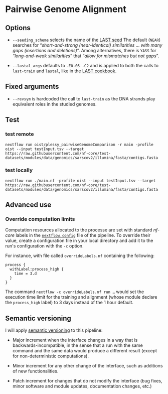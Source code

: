 # Pairwise Genome Alignment

## Options

 * `--seeding_scheme` selects the name of the [LAST seed](https://gitlab.com/mcfrith/last/-/blob/main/doc/last-seeds.rst)
   The default (`NEAR`) searches for “_short-and-strong (near-identical)
   similarities_ … _with many gaps (insertions and deletions)_”.  Among
   alternatives, there is `YASS` for “_long-and-weak similarities_” that
   “_allow for mismatches but not gaps_”.

 * `--lastal_args` defaults to `-E0.05 -C2` and is applied to both
   the calls to `last-train` and `lastal`, like in the
   [LAST cookbook](https://gitlab.com/mcfrith/last/-/blob/main/doc/last-cookbook.rst).

## Fixed arguments

 * `--revsym` is hardcoded the call to `last-train` as the DNA strands
   play equivalent roles in the studied genomes.

## Test

### test remote

    nextflow run oist/plessy_pairwiseGenomeComparison -r main -profile oist --input testInput.tsv --target https://raw.githubusercontent.com/nf-core/test-datasets/modules/data/genomics/sarscov2/illumina/fasta/contigs.fasta

### test locally

    nextflow run ./main.nf -profile oist --input testInput.tsv --target https://raw.githubusercontent.com/nf-core/test-datasets/modules/data/genomics/sarscov2/illumina/fasta/contigs.fasta


## Advanced use

### Override computation limits

Computation resources allocated to the processe are set with standard _nf-core_
labels in the [`nextflow.config`](./nextflow.config) file of the pipeline.  To
override their value, create a configuration file in your local directory and
add it to the run's configuration with the `-c` option.

For instance, with file called `overrideLabels.nf` containing the following:

```
process {
  withLabel:process_high {
    time = 3.d
  }
}
```

The command `nextflow -c overrideLabels.nf run …` would set the execution time
limit for the training and alignment (whose module declare the `process_high`
label) to 3 days instead of the 1 hour default.


## Semantic versioning

I will apply [semantic versioning](https://semver.org/) to this pipeline:

 - Major increment when the interface changes in a way that is
   backwards-incompatible, in the sense that a run with the same command and
   the same data would produce a different result (except for non-deterministic
   computations).

 - Minor increment for any other change of the interface, such as additions of
   new functionalities.

 - Patch increment for changes that do not modify the interface (bug fixes,
   minor software and module updates, documentation changes, etc.)
